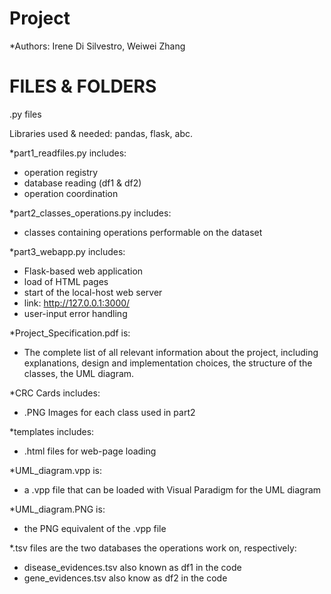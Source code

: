 # Project

*Authors: Irene Di Silvestro, Weiwei Zhang

# FILES & FOLDERS

.py files

Libraries used & needed: pandas, flask, abc.

*part1_readfiles.py includes:
- operation registry
- database reading (df1 & df2)
- operation coordination

*part2_classes_operations.py includes:
- classes containing operations performable on the dataset

*part3_webapp.py includes:
- Flask-based web application
- load of HTML pages
- start of the local-host web server
- link: http://127.0.0.1:3000/
- user-input error handling

*Project_Specification.pdf is:
- The complete list of all relevant information about the project, including explanations, design and implementation choices, the structure of the classes, the UML diagram.

*CRC Cards includes:
- .PNG Images for each class used in part2

*templates includes:
- .html files for web-page loading

*UML_diagram.vpp is:
- a .vpp file that can be loaded with Visual Paradigm for the UML diagram

*UML_diagram.PNG is:
- the PNG equivalent of the .vpp file

*.tsv files are the two databases the operations work on, respectively:
- disease_evidences.tsv also known as df1 in the code
- gene_evidences.tsv also know as df2 in the code
